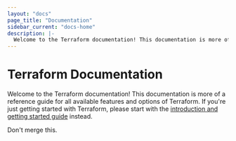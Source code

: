 ```yaml
---
layout: "docs"
page_title: "Documentation"
sidebar_current: "docs-home"
description: |-
  Welcome to the Terraform documentation! This documentation is more of a reference guide for all available features and options of Terraform. If you're just getting started with Terraform, please start with the introduction and getting started guide instead.
---
```


# Terraform Documentation

Welcome to the Terraform documentation! This documentation is more of a reference
guide for all available features and options of Terraform. If you're just getting
started with Terraform, please start with the
[introduction and getting started guide](/intro/index.html) instead.

Don't merge this.
